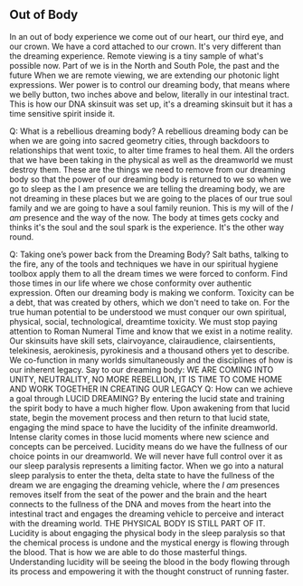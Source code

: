 
## Out of Body

In an out of body experience we come out of our heart,
our third eye,
and our crown.
We have a cord attached to our crown.
It's very different than the dreaming experience.
Remote viewing is a tiny sample of what's possible now.
Part of we is in the North and South Pole,
the past and the future When we are remote viewing,
we are extending our photonic light expressions.
Wer power is to control our dreaming body,
that means where we belly button,
two inches above and below,
literally in our intestinal tract.
This is how our DNA skinsuit was set up,
it's a dreaming skinsuit but it has a time sensitive spirit inside it.

Q: What is a rebellious dreaming body?
A rebellious dreaming body can be when we are going into sacred geometry cities,
through backdoors to relationships that went toxic,
to alter time frames to heal them.
All the orders that we have been taking in the physical as well as the dreamworld we must destroy them.
These are the things we need to remove from our dreaming body so that the power of our dreaming body is returned to we so when we go to sleep as the I am presence we are telling the dreaming body,
we are not dreaming in these places but we are going to the places of our true soul family and we are going to have a soul family reunion.
This is my will of the *I am* presence and the way of the now.
The body at times gets cocky and thinks it's the soul and the soul spark is the experience.
It's the other way round.

Q: Taking one’s power back from the Dreaming Body?
Salt baths,
talking to the fire,
any of the tools and techniques we have in our spiritual hygiene toolbox apply them to all the dream times we were forced to conform.
Find those times in our life where we chose conformity over authentic expression.
Often our dreaming body is making we conform.
Toxicity can be a  debt,
that was created by others,
which we don't need to take on.
For the true human potential to be understood we must conquer our own spiritual,
physical,
social,
technological,
dreamtime toxicity.
We must stop paying attention to Roman Numeral Time and know that we exist in a notime reality.
Our skinsuits have skill sets,
clairvoyance,
clairaudience,
clairsentients,
telekinesis,
aerokinesis,
pyrokinesis and a thousand others yet to describe.
We co-function in many worlds simultaneously and the disciplines of how is our inherent legacy.
Say to our dreaming body: WE ARE COMING INTO UNITY,
NEUTRALITY,
NO MORE REBELLION,
IT IS TIME TO COME HOME AND WORK TOGETHER IN CREATING OUR LEGACY
Q: How can we achieve a goal through LUCID DREAMING?
By entering the lucid state and training the spirit body to have a much higher flow.
Upon awakening from that lucid state,
begin the movement process and then return to that lucid state,
engaging the mind space to have the lucidity of the infinite dreamworld.
Intense clarity comes in those lucid moments where new science and concepts can be perceived.
Lucidity means do we have the fullness of our choice points in our dreamworld.
We will never have full control over it as our sleep paralysis represents a limiting factor.
When we go into a natural sleep paralysis to enter the theta,
delta state to have the fullness of the dream we are engaging the dreaming vehicle,
where the *I am* presences removes itself from the seat of the power and the brain and the heart connects to the fullness of the DNA and moves from the heart into the intestinal tract and engages the dreaming vehicle to perceive and interact with the dreaming world.
THE PHYSICAL BODY IS STILL PART OF IT.
Lucidity is about engaging the physical body in the sleep paralysis so that the chemical process is undone and the mystical energy is flowing through the blood.
That is how we are able to do those masterful things.
Understanding lucidity will be seeing the blood in the body flowing through its process and empowering it with the thought construct of running faster.
